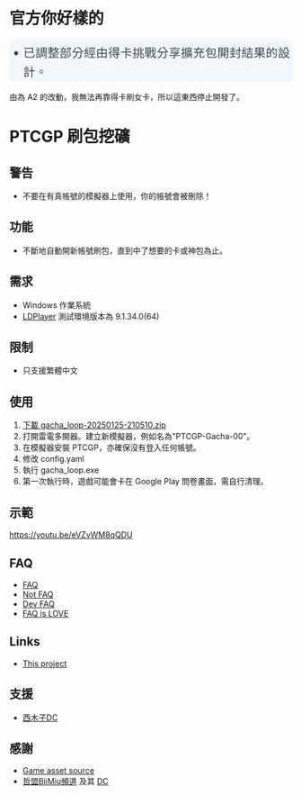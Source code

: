 # 官方你好樣的

![官方你好樣的](doc-img/1738133760.jpg)

由為 A2 的改動，我無法再靠得卡刷女卡，所以這東西停止開發了。

# PTCGP 刷包挖礦

## 警告

- 不要在有真帳號的模擬器上使用，你的帳號會被刪除！

## 功能

- 不斷地自動開新帳號刷包，直到中了想要的卡或神包為止。

## 需求

- Windows 作業系統
- [LDPlayer](https://www.ldplayer.tw/) 測試環境版本為 9.1.34.0(64)

## 限制

- 只支援繁體中文

## 使用

1. [下載 gacha_loop-20250125-210510.zip](https://mega.nz/file/VU81XCbS#UD7jR07xahZjBG-EfPH87W8i60jm1Y63qm6PWbE1oqM)
2. 打開雷電多開器。建立新模擬器，例如名為"PTCGP-Gacha-00"。
3. 在模擬器安裝 PTCGP，亦確保沒有登入任何帳號。
4. 修改 config.yaml
5. 執行 gacha_loop.exe
6. 第一次執行時，遊戲可能會卡在 Google Play 問卷畫面，需自行清理。

## 示範

https://youtu.be/eVZvWM8qQDU

## FAQ

- [FAQ](FAQ.md)
- [Not FAQ](NotFAQ.md)
- [Dev FAQ](DevFAQ.md)
- [FAQ is LOVE](https://www.youtube.com/watch?v=kSr5bjoKU9I)

## Links

- [This project](https://github.com/saimukzi/ptcgp-gacha-loop)

## 支援

- [西木子DC](https://discord.gg/rjR4bE3Tzj)

## 感謝

- [Game asset source](https://x.com/ElChicoEevee/status/1839298287012294867)
- [哲盟BiiMiu頻道](https://www.youtube.com/@BiiMiu) 及其 [DC](https://discord.com/invite/rvKaBr2skR)
